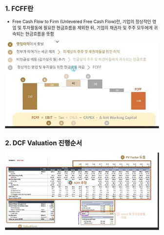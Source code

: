 ## 1. FCFF란

- Free Cash Flow to Firm (Unlevered Free Cash Flow)란, 기업의 정상적인 영업 및 투자활동에 필요한 현금흐름을 제외한 뒤, 기업의 채권자 및 주주 모두에게 귀속되는 현금흐름을 뜻함

<img src="../Img/4_6_DCF_FCFF_1.jpg">

## 2. DCF Valuation 진행순서

<img src="../Img/4_6_DCF_FCFF_2.jpg">
